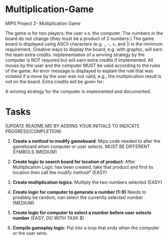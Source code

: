 # Multiplication-Game
MIPS Project 2- Multiplication Game

The game is for two players: the user v.s. the computer. The numbers in the board do not change (they must be a product of 2 numbers.)
The game board is displayed using ASCII characters (e.g. ., -, +, and |) is the minimum requirement. Creative ways to display the board, e.g. with graphic, will earn the team extra credits.
Implementation of a winning strategy by the computer is NOT required but will earn extra credits if implemented.
All moves by the user and the computer MUST be valid according to the rules of the game.
An error message is displayed to explain the rule that was violated if a move by the user was not valid, e.g., the multiplication result is not on the board.
Extra credits will be given for:

A winning strategy for the computer is implemented and documented.

# Tasks 
(UPDATE README.MD BY ADDING YOUR INITIALS TO INDICATE PROGRESS/COMPLETION)
1. **Create a method to modify gameboard**: Mips code needed to alter the gameboard when computer or user selects. MUST BE DIFFERENT SYMBOLS (MEDIUM)

2. **Create logic to search board for location of product**: After Multiplication Logic has been created, take that product and find its location then call the modify method* (EASY)

3. **Create multiplication logics**: Multiply the two numbers selected (EASY)

4. **Create logic for computer to generate a number (1-9)** Needs to proabbly be random, can select the currently selected number  (MEDIUM)

5. **Create logic for computer to select a number before user selects number** (EASY, DO WITH TASK $)

6. **Compile gameplay logic**: Put into a loop that ends when the computer or the user wins. 
